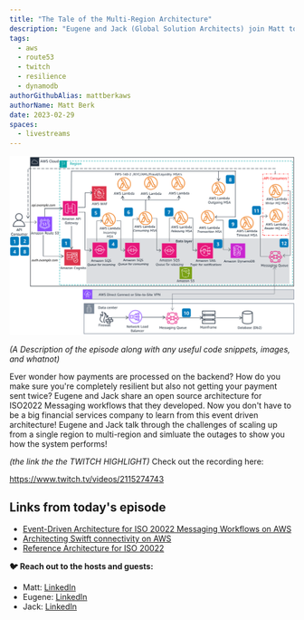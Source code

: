 ```yaml
---
title: "The Tale of the Multi-Region Architecture"
description: "Eugene and Jack (Global Solution Architects) join Matt to demo a multi region active/active architecture for payment processing to highlighting common architecture challenges for resiliency."
tags:
  - aws
  - route53
  - twitch
  - resilience
  - dynamodb
authorGithubAlias: mattberkaws
authorName: Matt Berk
date: 2023-02-29
spaces:
  - livestreams
---
```


![Screenshot from the stream or an image related to the topic](images/iso-20022.png)

*(A Description of the episode along with any useful code snippets, images, and whatnot)*

Ever wonder how payments are processed on the backend? How do you make sure you're completely resilient but also not getting your payment sent twice? Eugene and Jack share an open source architecture for ISO2022 Messaging workflows that they developed. Now you don't have to be a big financial services company to learn from this event driven architecture! Eugene and Jack talk through the challenges of scaling up from a single region to multi-region and simluate the outages to show you how the system performs! 
 

*(the link the the TWITCH HIGHLIGHT)*
Check out the recording here:

https://www.twitch.tv/videos/2115274743

## Links from today's episode

- [Event-Driven Architecture for ISO 20022 Messaging Workflows on AWS](https://aws.amazon.com/blogs/industries/event-driven-architecture-for-iso-20022-messaging-workflows-on-aws/)
- [Architecting Switft connectivity on AWS](https://aws.amazon.com/blogs/architecture/architecting-swift-connectivity-on-amazon-web-services-aws/)
- [Reference Architecture for ISO 20022](https://aws.amazon.com/solutions/guidance/iso-20022-messaging-workflows-on-aws/?did=sl_card&trk=sl_card)

**🐦 Reach out to the hosts and guests:**

- Matt: [LinkedIn](https://www.linkedin.com/in/matthewlberk)
- Eugene: [LinkedIn](https://www.linkedin.com/in/eistrati/)
- Jack: [LinkedIn](https://www.linkedin.com/in/jackiu/)
